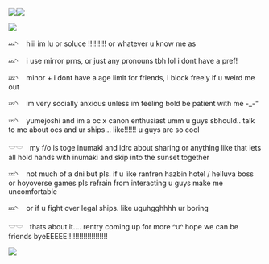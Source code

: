 ![](https://64.media.tumblr.com/0e29b113c2fc42a699d5f98a8147189f/94b4d89b9ddf733c-89/s400x600/fcd0293de8d4fc49b2f063073ada080bd88e7ff3.gifv)![](https://64.media.tumblr.com/d2837e3684570b3d0a8c5091b5a9e893/94b4d89b9ddf733c-c2/s400x600/60137a8f68356e9459f9e179cc880c66dd8a90f3.pnj)

![](https://64.media.tumblr.com/37e10b3c551d798df1a66a3d2bac2758/3191faf684abc85a-87/s400x600/ae8786ed602d27a8568742a94d602d04a74285e4.pnj)

💤◝ ㅤhiii im lu or soluce !!!!!!!!! or whatever u know me as

💤◝ ㅤi use mirror prns, or just any pronouns tbh lol i dont have a pref!

💤◝ ㅤminor + i dont have a age limit for friends, i block freely if u weird me out

💤◝ ㅤim very socially anxious unless im feeling bold be patient with me -_-"

💤◝ ㅤyumejoshi and im a oc x canon enthusiast umm u guys sbhould.. talk to me about ocs and ur ships... like!!!!!! u guys are so cool

𓎟𓎟ㅤmy f/o is toge inumaki and idrc about sharing or anything like that lets all hold hands with inumaki and skip  into the sunset together

💤◝ ㅤnot much of a dni but pls. if u like ranfren hazbin hotel / helluva boss or hoyoverse games pls refrain from interacting u guys make me uncomfortable

💤◝ ㅤor if u fight over legal ships. like uguhgghhhh ur boring

𓎟𓎟ㅤthats about it.... rentry coming up for more ^u^ hope we can be friends byeEEEEE!!!!!!!!!!!!!!!!!!!!

![](https://64.media.tumblr.com/9c7c88da183bf27c4f31de0053eacfe1/94b4d89b9ddf733c-e4/s1280x1920/95b8996f9178d6eb9c9240b96383729741721fcb.gifv)
